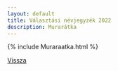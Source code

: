 ```yaml
---
layout: default
title: Választási névjegyzék 2022
description: Murarátka
---
```


{% include Muraraatka.html %}

[Vissza](./)